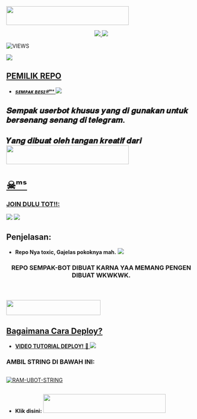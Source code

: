 <img src="https://img.shields.io/badge/SEMPAK-BOT-red?style=flat&logo=Heroku" width="325" height="50.100" />


<p align="center">
  <a href="https://github.com/ramadhani892/RAM-UBOT/fork">
    <img src="https://img.shields.io/github/forks/ramadhani892/RAM-UBOT?label=Fork&style=social">
    
  </a>
  <a href="https://github.com/ramadhani892/RAM-UBOT">
    <img src="https://img.shields.io/github/stars/ramadhani892/RAM-UBOT?style=social">
  </a>
</p>  

![VIEWS](https://komarev.com/ghpvc/?username=ramadhani892)

<a href="https://t.me/ramubotspam"><img src="https://img.shields.io/badge/KODE%20PENILAIAN-A+-blue.svg?style=for-the-badge&logo=Factor.">

## PEMILIK REPO
* ***sᴇᴍᴘᴀᴋ ʙᴇsɪ⍟ᵐˢ***
[<img src="https://telegra.ph/file/5e183c7f319f42d68834d.png">](https://t.me/signatureofthehero)

  
  
  
  
## 𝑺𝒆𝒎𝒑𝒂𝒌 𝒖𝒔𝒆𝒓𝒃𝒐𝒕 𝒌𝒉𝒖𝒔𝒖𝒔 𝒚𝒂𝒏𝒈 𝒅𝒊 𝒈𝒖𝒏𝒂𝒌𝒂𝒏 𝒖𝒏𝒕𝒖𝒌 𝒃𝒆𝒓𝒔𝒆𝒏𝒂𝒏𝒈 𝒔𝒆𝒏𝒂𝒏𝒈 𝒅𝒊 𝒕𝒆𝒍𝒆𝒈𝒓𝒂𝒎.
## 𝒀𝒂𝒏𝒈 𝒅𝒊𝒃𝒖𝒂𝒕 𝒐𝒍𝒆𝒉 𝒕𝒂𝒏𝒈𝒂𝒏 𝒌𝒓𝒆𝒂𝒕𝒊𝒇 𝒅𝒂𝒓𝒊 <a href="https://t.me/MS_Aliansi"><img src="https://img.shields.io/badge/%20𝐀𝐋𝐈𝐀𝐍𝐒𝐈%20𝐌𝐈𝐌𝐈𝐊%20𝐒𝐔𝐒𝐔%20-black.svg?style=flat&logo=skull" width="325" height="50.100" />


# ☠︎︎ᵐˢ


### JOIN DULU TOT!!:

<a href="https://t.me/MSstory_ch"><img src="https://img.shields.io/badge/Channel%20MS%20STORY-blue.svg?style=for-the-badge&logo=Telegram"></a>
<a href="https://t.me/MS_Aliansi"><img src="https://img.shields.io/badge/Join-MIMIK%20SUSU-purple.svg?style=for-the-badge&logo=Telegram"></a>

## Penjelasan:
* **Repo Nya toxic, Gajelas pokoknya mah.** 
[<img src="https://telegra.ph/file/61fb157f63c079bc2dab7.png">](https://t.me/MS_Aliansi)


<h3 align="center">REPO SEMPAK-BOT DIBUAT KARNA YAA MEMANG PENGEN DIBUAT WKWKWK.</h3>
<p align="center">&nbsp;</p>

### <a href="https://t.me/Ms_aliansi"><img src="https://img.shields.io/badge/GROUP%20SUPER%20MIMIK%20SUSU-blue?style=flat&logo=Telegram" width="250" height="40.100" />


## Bagaimana Cara Deploy?


* **VIDEO TUTORIAL DEPLOY!** 🔧
[<img src="https://media.giphy.com/media/XD4BoRtenzE1eTIHzZ/giphy.gif">](https://t.me/UserbotChannel/36)

### AMBIL STRING DI BAWAH INI:
##
[![RAM-UBOT-STRING](https://replit.com/badge/github/@ramadhani892/RAM-UBOT)](https://replit.com/@ramadhani892/RAM-UBOT-STRING)
##

* **Klik disini:**
<a href="https://heroku.com/deploy?template=https://github.com/mimiksusuprojects/SEMPAK-BOT.git"><img src="https://img.shields.io/badge/𝕯𝖊𝖕𝖑𝖔𝖞%20𝕾𝖊𝖒𝖕𝖆𝖐-𝕭𝖔𝖙%20𝖉𝖎%20𝕳𝖊𝖗𝖔𝖐𝖚-rainbow?style=flat&logo=Heroku" width="325" height="50.100" />

